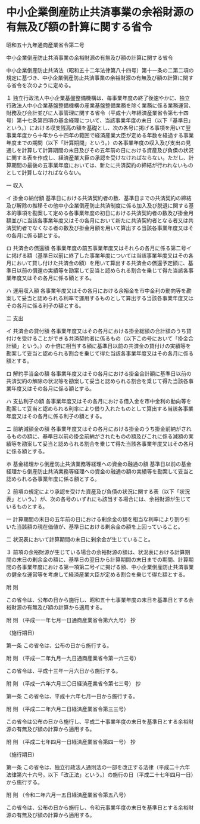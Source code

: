 # 中小企業倒産防止共済事業の余裕財源の有無及び額の計算に関する省令

昭和五十九年通商産業省令第二号

中小企業倒産防止共済事業の余裕財源の有無及び額の計算に関する省令

中小企業倒産防止共済法（昭和五十二年法律第八十四号）第十一条の二第二項の規定に基づき、中小企業倒産防止共済事業の余裕財源の有無及び額の計算に関する省令を次のように定める。

１ 独立行政法人中小企業基盤整備機構は、毎事業年度の終了後速やかに、独立行政法人中小企業基盤整備機構の産業基盤整備業務を除く業務に係る業務運営、財務及び会計並びに人事管理に関する省令（平成十六年経済産業省令第七十四号）第十七条第四項の基金経理について、当該事業年度の末日（以下「基準日」という。）における収支残高の額を基礎とし、次の各号に掲げる事項を用いて翌事業年度から十年から十四年の範囲で経済産業大臣が定める年数を経過する事業年度までの期間（以下「計算期間」という。）の各事業年度の収入及び支出の見通しを計算して計算期間の末日及びその五年前の日における資産及び負債の状況に関する表を作成し、経済産業大臣の承認を受けなければならない。ただし、計算期間の最後の五事業年度においては、新たに共済契約の締結が行われないものとして計算しなければならない。

一 収入

イ 掛金の納付額 基準日における共済契約者の数、基準日までの共済契約の締結及び解除の推移その他中小企業倒産防止共済制度に係る加入及び脱退に関する基本的事項を勘案して定める各事業年度の初日における共済契約者の数及び掛金月額並びに当該各事業年度又はその各月において新たに共済契約者となる者又は共済契約者でなくなる者の数及び掛金月額を用いて算出する当該各事業年度又はその各月に係る額とする。

ロ 共済金の償還額 各事業年度の前五事業年度又はそれらの各月に係る第二号イに掲げる額（基準日以前に終了した事業年度については当該事業年度又はその各月において貸し付けた共済金の額）を用いて算出する共済金の償還予定額に、基準日以前の償還の実績等を勘案して妥当と認められる割合を乗じて得た当該各事業年度又はその各月に係る額とする。

ハ 運用収入額 各事業年度又はその各月における余裕金を市中金利の動向等を勘案して妥当と認められる利率で運用するものとして算出する当該各事業年度又はその各月に係る利子の額とする。

二 支出

イ 共済金の貸付額 各事業年度又はその各月における掛金総額の合計額のうち貸付けを受けることができる共済契約者に係るもの（以下この号において「掛金合計額」という。）の十倍に相当する額に基準日以前の共済金の貸付けの実績等を勘案して妥当と認められる割合を乗じて得た当該各事業年度又はその各月に係る額とする。

ロ 解約手当金の額 各事業年度又はその各月における掛金合計額に基準日以前の共済契約の解除の状況等を勘案して妥当と認められる割合を乗じて得た当該各事業年度又はその各月に係る額とする。

ハ 支払利子の額 各事業年度又はその各月における借入金を市中金利の動向等を勘案して妥当と認められる利率により借り入れたものとして算出する当該各事業年度又はその各月に係る利子の額とする。

ニ 前納減額金の額 各事業年度又はその各月における掛金のうち掛金前納がされるものの額に、基準日以前の掛金前納がされたものの額及びこれに係る減額の実績等を勘案して妥当と認められる割合を乗じて得た当該各事業年度又はその各月に係る額とする。

ホ 基金経理から倒産防止共済業務等経理への資金の融通の額 基準日以前の基金経理から倒産防止共済業務等経理への資金の融通の額の実績等を勘案して妥当と認められる各事業年度に係る額とする。

２ 前項の規定により承認を受けた資産及び負債の状況に関する表（以下「状況表」という。）が、次の各号のいずれにも該当する場合には、余裕財源が生じているものとする。

一 計算期間の末日の五年前の日における剰余金の額を相当な利率により割り引いた当該額の現在価値が、基準日における剰余金の額を上回っていること。

二 状況表において計算期間の末日に剰余金が生じていること。

３ 前項の余裕財源が生じている場合の余裕財源の額は、状況表における計算期間の末日の剰余金の額に、基準日の翌日から計算期間の末日までの期間、計算期間の各事業年度における第一項第二号イに掲げる額、中小企業倒産防止共済事業の健全な運営等を考慮して経済産業大臣が定める割合を乗じて得た額とする。

附 則

この省令は、公布の日から施行し、昭和五十七事業年度の末日を基準日とする余裕財源の有無及び額の計算から適用する。

附 則 （平成一一年七月一日通商産業省令第六九号） 抄

（施行期日）

第一条 この省令は、公布の日から施行する。

附 則 （平成一二年九月一九日通商産業省令第一六三号）

この省令は、平成十三年一月六日から施行する。

附 則 （平成一六年六月三〇日経済産業省令第七三号） 抄

第一条 この省令は、平成十六年七月一日から施行する。

附 則 （平成二二年六月二日経済産業省令第三三号）

この省令は公布の日から施行し、平成二十事業年度の末日を基準日とする余裕財源の有無及び額の計算から適用する。

附 則 （平成二七年四月一日経済産業省令第四一号） 抄

（施行期日）

第一条 この省令は、独立行政法人通則法の一部を改正する法律（平成二十六年法律第六十六号。以下「改正法」という。）の施行の日（平成二十七年四月一日）から施行する。

附 則 （令和二年六月一五日経済産業省令第五八号）

この省令は、公布の日から施行し、令和元事業年度の末日を基準日とする余裕財源の有無及び額の計算から適用する。
